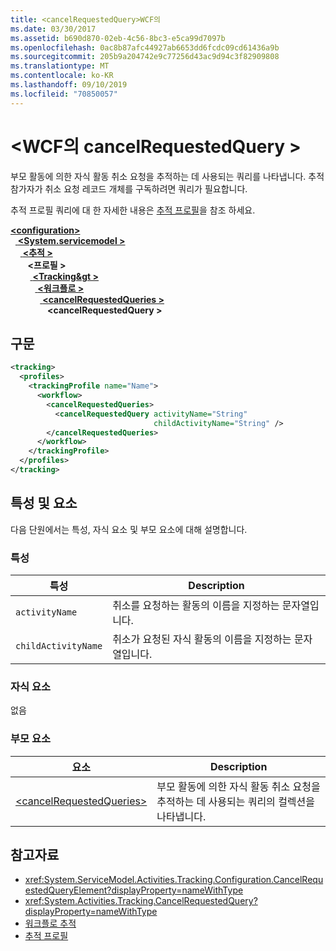 ```yaml
---
title: <cancelRequestedQuery>WCF의
ms.date: 03/30/2017
ms.assetid: b690d870-02eb-4c56-8bc3-e5ca99d7097b
ms.openlocfilehash: 0ac8b87afc44927ab6653dd6fcdc09cd61436a9b
ms.sourcegitcommit: 205b9a204742e9c77256d43ac9d94c3f82909808
ms.translationtype: MT
ms.contentlocale: ko-KR
ms.lasthandoff: 09/10/2019
ms.locfileid: "70850057"
---
```

# <a name="cancelrequestedquery-of-wcf"></a>\<WCF의 cancelRequestedQuery >

부모 활동에 의한 자식 활동 취소 요청을 추적하는 데 사용되는 쿼리를 나타냅니다. 추적 참가자가 취소 요청 레코드 개체를 구독하려면 쿼리가 필요합니다.  
  
추적 프로필 쿼리에 대 한 자세한 내용은 [추적 프로필](../../../windows-workflow-foundation/tracking-profiles.md)을 참조 하세요.
  
[ **\<configuration>** ](../configuration-element.md)\
&nbsp;&nbsp;[ **\<System.servicemodel >** ](system-servicemodel.md)\
&nbsp;&nbsp;&nbsp;&nbsp;[ **\<추적 >** ](tracking-of-wcf.md)\
&nbsp;&nbsp;&nbsp;&nbsp;&nbsp;&nbsp; **\<프로필 >** \
&nbsp;&nbsp;&nbsp;&nbsp;&nbsp;&nbsp;&nbsp;&nbsp;[ **\<Tracking&gt >** ](trackingprofile-of-wcf.md)\
&nbsp;&nbsp;&nbsp;&nbsp;&nbsp;&nbsp;&nbsp;&nbsp;&nbsp;&nbsp;[ **\<워크플로 >** ](workflow-of-wcf.md)\
&nbsp;&nbsp;&nbsp;&nbsp;&nbsp;&nbsp;&nbsp;&nbsp;&nbsp;&nbsp;&nbsp;&nbsp;[ **\<cancelRequestedQueries >** ](cancelrequestedqueries-of-wcf.md)\
&nbsp;&nbsp;&nbsp;&nbsp;&nbsp;&nbsp;&nbsp;&nbsp;&nbsp;&nbsp;&nbsp;&nbsp;&nbsp;&nbsp; **\<cancelRequestedQuery >**  

## <a name="syntax"></a>구문  
  
```xml  
<tracking>
  <profiles>
    <trackingProfile name="Name">
      <workflow>
        <cancelRequestedQueries>
          <cancelRequestedQuery activityName="String"
                                childActivityName="String" />
        </cancelRequestedQueries>
      </workflow>
    </trackingProfile>
  </profiles>
</tracking>
```  
  
## <a name="attributes-and-elements"></a>특성 및 요소

다음 단원에서는 특성, 자식 요소 및 부모 요소에 대해 설명합니다.

### <a name="attributes"></a>특성  
  
|특성|Description|  
|---------------|-----------------|  
|`activityName`|취소를 요청하는 활동의 이름을 지정하는 문자열입니다.|  
|`childActivityName`|취소가 요청된 자식 활동의 이름을 지정하는 문자열입니다.|  
  
### <a name="child-elements"></a>자식 요소

없음
  
### <a name="parent-elements"></a>부모 요소
  
|요소|Description|  
|-------------|-----------------|  
|[\<cancelRequestedQueries>](cancelrequestedqueries-of-wcf.md)|부모 활동에 의한 자식 활동 취소 요청을 추적하는 데 사용되는 쿼리의 컬렉션을 나타냅니다.|  
  
## <a name="see-also"></a>참고자료

- <xref:System.ServiceModel.Activities.Tracking.Configuration.CancelRequestedQueryElement?displayProperty=nameWithType>
- <xref:System.Activities.Tracking.CancelRequestedQuery?displayProperty=nameWithType>
- [워크플로 추적](../../../windows-workflow-foundation/workflow-tracking-and-tracing.md)
- [추적 프로필](../../../windows-workflow-foundation/tracking-profiles.md)
